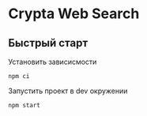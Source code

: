 # Crypta Web Search

## Быстрый старт

Установить зависисмости

```shell script
npm ci
```

Запустить проект в dev окружении

```shell script
npm start
```
